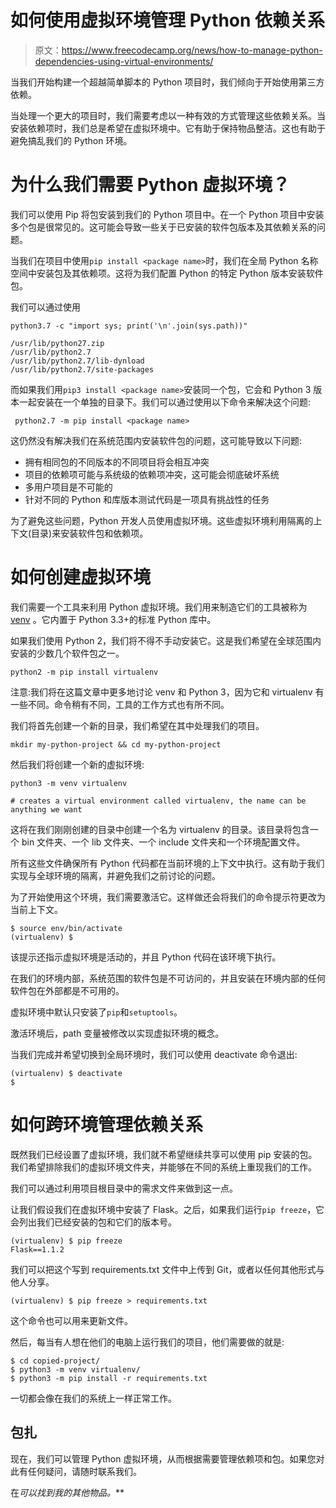 # 如何使用虚拟环境管理 Python 依赖关系

> 原文：<https://www.freecodecamp.org/news/how-to-manage-python-dependencies-using-virtual-environments/>

当我们开始构建一个超越简单脚本的 Python 项目时，我们倾向于开始使用第三方依赖。

当处理一个更大的项目时，我们需要考虑以一种有效的方式管理这些依赖关系。当安装依赖项时，我们总是希望在虚拟环境中。它有助于保持物品整洁。这也有助于避免搞乱我们的 Python 环境。

# 为什么我们需要 Python 虚拟环境？

我们可以使用 Pip 将包安装到我们的 Python 项目中。在一个 Python 项目中安装多个包是很常见的。这可能会导致一些关于已安装的软件包版本及其依赖关系的问题。

当我们在项目中使用`pip install <package name>`时，我们在全局 Python 名称空间中安装包及其依赖项。这将为我们配置 Python 的特定 Python 版本安装软件包。

我们可以通过使用

```
python3.7 -c "import sys; print('\n'.join(sys.path))"

/usr/lib/python27.zip
/usr/lib/python2.7
/usr/lib/python2.7/lib-dynload
/usr/lib/python2.7/site-packages
```

而如果我们用`pip3 install <package name>`安装同一个包，它会和 Python 3 版本一起安装在一个单独的目录下。我们可以通过使用以下命令来解决这个问题:

```
 python2.7 -m pip install <package name>
```

这仍然没有解决我们在系统范围内安装软件包的问题，这可能导致以下问题:

*   拥有相同包的不同版本的不同项目将会相互冲突
*   项目的依赖项可能与系统级的依赖项冲突，这可能会彻底破坏系统
*   多用户项目是不可能的
*   针对不同的 Python 和库版本测试代码是一项具有挑战性的任务

为了避免这些问题，Python 开发人员使用虚拟环境。这些虚拟环境利用隔离的上下文(目录)来安装软件包和依赖项。

# 如何创建虚拟环境

我们需要一个工具来利用 Python 虚拟环境。我们用来制造它们的工具被称为 [venv](https://docs.python.org/3/library/venv.html) 。它内置于 Python 3.3+的标准 Python 库中。

如果我们使用 Python 2，我们将不得不手动安装它。这是我们希望在全球范围内安装的少数几个软件包之一。

```
python2 -m pip install virtualenv
```

注意:我们将在这篇文章中更多地讨论 venv 和 Python 3，因为它和 virtualenv 有一些不同。命令稍有不同，工具的工作方式也有所不同。

我们将首先创建一个新的目录，我们希望在其中处理我们的项目。

```
mkdir my-python-project && cd my-python-project
```

然后我们将创建一个新的虚拟环境:

```
python3 -m venv virtualenv

# creates a virtual environment called virtualenv, the name can be anything we want
```

这将在我们刚刚创建的目录中创建一个名为 virtualenv 的目录。该目录将包含一个 bin 文件夹、一个 lib 文件夹、一个 include 文件夹和一个环境配置文件。

所有这些文件确保所有 Python 代码都在当前环境的上下文中执行。这有助于我们实现与全球环境的隔离，并避免我们之前讨论的问题。

为了开始使用这个环境，我们需要激活它。这样做还会将我们的命令提示符更改为当前上下文。

```
$ source env/bin/activate
(virtualenv) $
```

该提示还指示虚拟环境是活动的，并且 Python 代码在该环境下执行。

在我们的环境内部，系统范围的软件包是不可访问的，并且安装在环境内部的任何软件包在外部都是不可用的。

虚拟环境中默认只安装了`pip`和`setuptools`。

激活环境后，path 变量被修改以实现虚拟环境的概念。

当我们完成并希望切换到全局环境时，我们可以使用 deactivate 命令退出:

```
(virtualenv) $ deactivate 
$
```

# 如何跨环境管理依赖关系

既然我们已经设置了虚拟环境，我们就不希望继续共享可以使用 pip 安装的包。我们希望排除我们的虚拟环境文件夹，并能够在不同的系统上重现我们的工作。

我们可以通过利用项目根目录中的需求文件来做到这一点。

让我们假设我们在虚拟环境中安装了 Flask。之后，如果我们运行`pip freeze`，它会列出我们已经安装的包和它们的版本号。

```
(virtualenv) $ pip freeze
Flask==1.1.2
```

我们可以把这个写到 requirements.txt 文件中上传到 Git，或者以任何其他形式与他人分享。

```
(virtualenv) $ pip freeze > requirements.txt
```

这个命令也可以用来更新文件。

然后，每当有人想在他们的电脑上运行我们的项目，他们需要做的就是:

```
$ cd copied-project/
$ python3 -m venv virtualenv/
$ python3 -m pip install -r requirements.txt
```

一切都会像在我们的系统上一样正常工作。

## 包扎

现在，我们可以管理 Python 虚拟环境，从而根据需要管理依赖项和包。如果您对此有任何疑问，请随时联系我们。

在[](https://www.wisdomgeek.com/development/web-development/python/managing-python-dependencies-using-virtual-environments/)**可以找到我的其他物品*。***